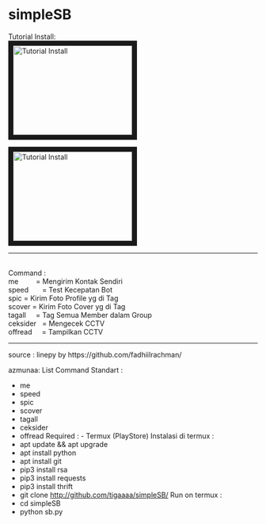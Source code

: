 # simpleSB
Tutorial Install:
<br><a href="http://www.youtube.com/watch?feature=player_embedded&v=bKfk7ek91iU
" target="_blank"><img src="http://img.youtube.com/vi/bKfk7ek91iU/0.jpg" 
alt="Tutorial Install" width="240" height="180" border="10" /></a>

<a href="http://www.youtube.com/watch?feature=player_embedded&v=wNYsqSFsGxU
" target="_blank"><img src="http://img.youtube.com/vi/wNYsqSFsGxU/0.jpg" 
alt="Tutorial Install" width="240" height="180" border="10" /></a>

<hr><br>
Command : <br> 
me          = Mengirim Kontak Sendiri <br>
speed       = Test Kecepatan Bot <br>
spic <tag>  = Kirim Foto Profile yg di Tag <br>
scover <tag>= Kirim Foto Cover yg di Tag <br>
tagall      = Tag Semua Member dalam Group <br>
ceksider    = Mengecek CCTV <br>
offread     = Tampilkan CCTV <br>
<hr>
source : linepy by https://github.com/fadhiilrachman/

azmunaa:
List Command Standart : 
- me 
- speed 
- spic 
- scover 
- tagall 
- ceksider 
- offread 
Required : - Termux (PlayStore) 
Instalasi di termux : 
- apt update && apt upgrade 
- apt install python 
- apt install git 
- pip3 install rsa 
- pip3 install requests 
- pip3 install thrift 
- git clone http://github.com/tigaaaa/simpleSB/ 
Run on termux : 
- cd simpleSB 
- python sb.py
